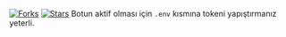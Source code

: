 [![Forks](https://img.shields.io/github/stars/redentdev/aoijs-template.svg?style=for-the-badge)](https://github.com/redentdev/aoijs-template)
[![Stars](https://img.shields.io/github/forks/redentdev/aoijs-template.svg?style=for-the-badge)](https://github.com/redentdev/aoijs-template)
Botun aktif olması için `.env` kısmına tokeni yapıştırmanız yeterli.
